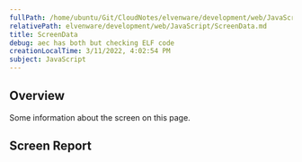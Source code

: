 ```yaml
---
fullPath: /home/ubuntu/Git/CloudNotes/elvenware/development/web/JavaScript/ScreenData.md
relativePath: elvenware/development/web/JavaScript/ScreenData.md
title: ScreenData
debug: aec has both but checking ELF code
creationLocalTime: 3/11/2022, 4:02:54 PM
subject: JavaScript
---
```


<!-- toc -->
<!-- tocstop -->

## Overview

Some information about the screen on this page.

## Screen Report

<script src="/javascripts/dev-web/SystemInfo.js"></script>

<script type="text/javascript">
  ScreenReport();
</script>
